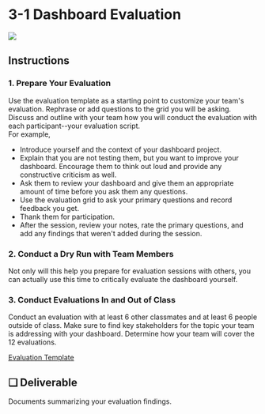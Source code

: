 # 3-1 Dashboard Evaluation

![](../../.gitbook/assets/dashboardevaltemplate-2.png)

## Instructions

### 1. Prepare Your Evaluation

Use the evaluation template as a starting point to customize your team's evaluation. Rephrase or add questions to the grid you will be asking. Discuss and outline with your team how you will conduct the evaluation with each participant--your evaluation script.  
For example,

* Introduce yourself and the context of your dashboard project.
* Explain that you are not testing them, but you want to improve your dashboard. Encourage them to think out loud and provide any constructive criticism as well.
* Ask them to review your dashboard and give them an appropriate amount of time before you ask them any questions.
* Use the evaluation grid to ask your primary questions and record feedback you get.
* Thank them for participation.
* After the session, review your notes, rate the primary questions, and add any findings that weren't added during the session.

### 2. Conduct a Dry Run with Team Members

Not only will this help you prepare for evaluation sessions with others, you can actually use this time to critically evaluate the dashboard yourself.

### 3. Conduct Evaluations In and Out of Class

Conduct an evaluation with at least 6 other classmates and at least 6 people outside of class. Make sure to find key stakeholders for the topic your team is addressing with your dashboard. Determine how your team will cover the 12 evaluations.

[Evaluation Template](https://docs.google.com/document/d/17Fcd0qelFakvL877quaqmWTg11CTw3P8xwnkV0xuYY4/edit?usp=sharing)

## **❏ Deliverable**

Documents summarizing your evaluation findings.


